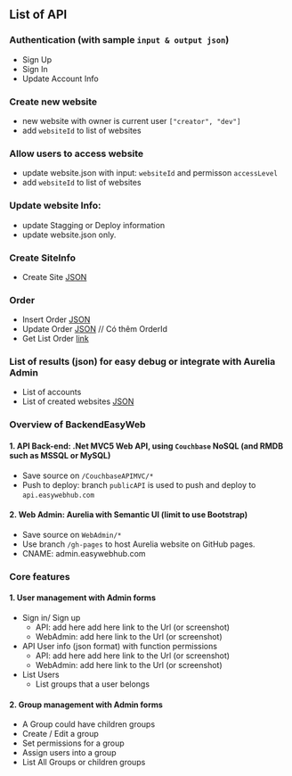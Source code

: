 ## List of API 
### Authentication (with sample  ```input & output json```)
  + Sign Up  
  + Sign In 
  + Update Account Info

###  Create new website
  + new website with owner is current user ```["creator", "dev"]```
  + add ```websiteId``` to list of websites

### Allow users to access website
  + update website.json with input:  ```websiteId``` and  permisson ```accessLevel```
  + add ```websiteId``` to list of websites
### Update website Info:
  + update Stagging or Deploy information
  + update website.json only.
### Create SiteInfo
  + Create Site [JSON](https://gist.github.com/thinnv/97ca63a2a7a40e7701aa84cc983445b8)
### Order
  + Insert Order [JSON](https://gist.github.com/thinnv/584eacc7db1e8956dd2021b6ed5996d7)
  + Update Order [JSON](https://gist.github.com/thinnv/df86acfcd7a19e13072b4de29181a242) // Có thêm OrderId
  + Get List Order [link]( http://api.easywebhub.com//api-order/GetListOrder?siteId=mtfashion)
### List of results (json) for easy debug or integrate with Aurelia Admin
  + List of accounts
  + List of created websites  [JSON](https://gist.github.com/thinnv/47d4d486aa642c976c2f3f28c9b9d649)

### Overview of BackendEasyWeb
#### 1. API Back-end: .Net MVC5 Web API,  using ```Couchbase``` NoSQL (and RMDB such as MSSQL or MySQL)
   + Save source on ```/CouchbaseAPIMVC/*```
   + Push to deploy: branch ```publicAPI``` is used to push and deploy to ```api.easywebhub.com``` 
 
#### 2. Web Admin:  Aurelia with Semantic UI (limit to use Bootstrap)
   + Save source on ```WebAdmin/*```
   + Use branch `/gh-pages` to host Aurelia website on GitHub pages.
   + CNAME:  admin.easywebhub.com
 
### Core features
#### 1. User management  with Admin forms
  + Sign in/ Sign up 
    + API: add here  add here link to the Url (or screenshot) 
    + WebAdmin: add here link to the Url (or screenshot)
  + API User info (json format) with function permissions 
    + API: add here  add here link to the Url (or screenshot) 
    + WebAdmin: add here link to the Url (or screenshot)
  + List Users 
    + List groups that a user belongs
 
#### 2. Group management with Admin forms
   + A Group could have children groups
   + Create / Edit a group 
   + Set permissions for a group
   + Assign users into a group
   + List All Groups or children groups 

 
